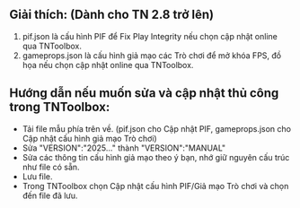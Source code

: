 ## Giải thích: (Dành cho TN 2.8 trở lên)
1. pif.json là cấu hình PIF để Fix Play Integrity nếu chọn cập nhật online qua TNToolbox.
2. gameprops.json là cấu hình giả mạo các Trò chơi để mở khóa FPS, đồ họa nếu chọn cập nhật online qua TNToolbox.
## Hướng dẫn nếu muốn sửa và cập nhật thủ công trong TNToolbox:
- Tải file mẫu phía trên về. (pif.json cho Cập nhật PIF, gameprops.json cho Cập nhật cấu hình giả mạo Trò chơi)
- Sửa "VERSION":"2025..." thành "VERSION":"MANUAL"
- Sửa các thông tin cấu hình giả mạo theo ý bạn, nhớ giữ nguyên cấu trúc như file có sẵn.
- Lưu file.
- Trong TNToolbox chọn Cập nhật cấu hình PIF/Giả mạo Trò chơi và chọn đến file đã lưu.
